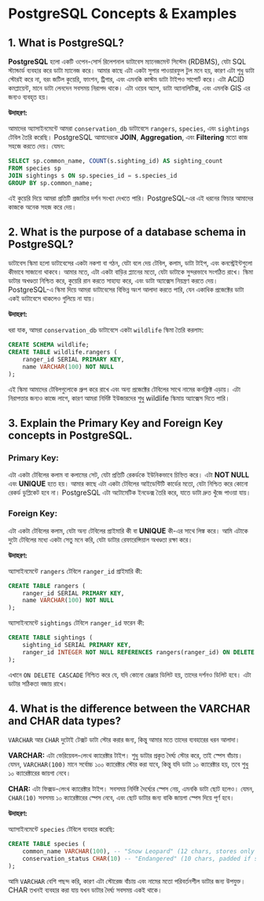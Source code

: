 # PostgreSQL Concepts & Examples

## 1. What is PostgreSQL?

**PostgreSQL** হলো একটি ওপেন-সোর্স রিলেশনাল ডাটাবেস ম্যানেজমেন্ট সিস্টেম (RDBMS), যেটা SQL স্ট্যান্ডার্ড ব্যবহার করে ডাটা ম্যানেজ করে। আমার কাছে এটা একটা সুপার পাওয়ারফুল টুল মনে হয়, কারণ এটা শুধু ডাটা স্টোরই করে না, বরং জটিল কুয়েরি, ফাংশন, ট্রিগার, এবং এমনকি কাস্টম ডাটা টাইপও সাপোর্ট করে। এটা ACID কমপ্লায়েন্ট, মানে ডাটা লেনদেন সবসময় নিরাপদ থাকে। এটা ওয়েব অ্যাপ, ডাটা অ্যানালিটিক্স, এবং এমনকি GIS এর জন্যও ব্যবহৃত হয়।

**উদাহরণ:**

আমাদের অ্যাসাইনমেন্টে আমরা `conservation_db` ডাটাবেসে `rangers`, `species`, এবং `sightings` টেবিল তৈরি করেছি।
PostgreSQL আমাদেরকে **JOIN**, **Aggregation**, এবং **Filtering** মতো কাজ সহজে করতে দেয়। যেমন:
```sql
SELECT sp.common_name, COUNT(s.sighting_id) AS sighting_count
FROM species sp
JOIN sightings s ON sp.species_id = s.species_id
GROUP BY sp.common_name;
```
এই কুয়েরি দিয়ে আমরা প্রতিটি প্রজাতির দর্শন সংখ্যা দেখতে পারি। PostgreSQL-এর এই ধরনের ফিচার আমাদের কাজকে অনেক সহজ করে দেয়।

## 2. What is the purpose of a database schema in PostgreSQL? 

ডাটাবেস স্কিমা হলো ডাটাবেসের একটা নকশা বা গঠন, যেটা বলে দেয় টেবিল, কলাম, ডাটা টাইপ, এবং কনস্ট্রেইন্টগুলো কীভাবে সাজানো থাকবে। আমার মতে, এটা একটা বাড়ির প্ল্যানের মতো, যেটা ডাটাকে সুন্দরভাবে সংগঠিত রাখে। স্কিমা ডাটার অখণ্ডতা নিশ্চিত করে, কুয়েরি রান করতে সাহায্য করে, এবং ডাটা অ্যাক্সেস নিয়ন্ত্রণ করতে দেয়। PostgreSQL-এ স্কিমা দিয়ে আমরা ডাটাবেসের বিভিন্ন অংশ আলাদা করতে পারি, যেন একাধিক প্রজেক্টের ডাটা একই ডাটাবেসে থাকলেও গুলিয়ে না যায়।

**উদাহরণ:**

ধরা যাক, আমরা `conservation_db` ডাটাবেসে একটা `wildlife` স্কিমা তৈরি করলাম:
```sql
CREATE SCHEMA wildlife;
CREATE TABLE wildlife.rangers (
    ranger_id SERIAL PRIMARY KEY,
    name VARCHAR(100) NOT NULL
);
```
এই স্কিমা আমাদের টেবিলগুলোকে গ্রুপ করে রাখে এবং অন্য প্রজেক্টের টেবিলের সাথে নামের কনফ্লিক্ট এড়ায়। এটা নিরাপত্তার জন্যও কাজে লাগে, কারণ আমরা নির্দিষ্ট ইউজারদের শুধু wildlife স্কিমায় অ্যাক্সেস দিতে পারি।

## 3. Explain the Primary Key and Foreign Key concepts in PostgreSQL. 

### Primary Key:
এটা একটা টেবিলের কলাম বা কলামের সেট, যেটা প্রতিটি রেকর্ডকে ইউনিকভাবে চিহ্নিত করে। এটা **NOT NULL** এবং **UNIQUE** হতে হয়। আমার কাছে এটা একটা টেবিলের আইডেন্টিটি কার্ডের মতো, যেটা নিশ্চিত করে কোনো রেকর্ড ডুপ্লিকেট হবে না। PostgreSQL এটা অটোমেটিক ইনডেক্স তৈরি করে, যাতে ডাটা দ্রুত খুঁজে পাওয়া যায়।
### Foreign Key: 
এটা একটা টেবিলের কলাম, যেটা অন্য টেবিলের প্রাইমারি কী বা **UNIQUE** কী-এর সাথে লিঙ্ক করে। আমি এটাকে দুটো টেবিলের মধ্যে একটা সেতু মনে করি, যেটা ডাটার রেফারেন্সিয়াল অখণ্ডতা রক্ষা করে।

**উদাহরণ:**

অ্যাসাইনমেন্টে `rangers` টেবিলে `ranger_id` প্রাইমারি কী:
```sql
CREATE TABLE rangers (
    ranger_id SERIAL PRIMARY KEY,
    name VARCHAR(100) NOT NULL
);
```
অ্যাসাইনমেন্টে `sightings` টেবিলে `ranger_id` ফরেন কী:
```sql
CREATE TABLE sightings (
    sighting_id SERIAL PRIMARY KEY,
    ranger_id INTEGER NOT NULL REFERENCES rangers(ranger_id) ON DELETE CASCADE
);
```
এখানে `ON DELETE CASCADE` নিশ্চিত করে যে, যদি কোনো রেঞ্জার ডিলিট হয়, তাদের দর্শনও ডিলিট হবে। এটা ডাটার সঠিকতা বজায় রাখে।

## 4. What is the difference between the VARCHAR and CHAR data types? 

`VARCHAR` আর `CHAR` দুটোই টেক্সট ডাটা স্টোর করার জন্য, কিন্তু আমার মতে তাদের ব্যবহারের ধরন আলাদা।

**VARCHAR:**
এটা ভেরিয়েবল-লেংথ ক্যারেক্টার টাইপ। শুধু ডাটার প্রকৃত দৈর্ঘ্য স্টোর করে, তাই স্পেস বাঁচায়। যেমন, `VARCHAR(100)` মানে সর্বোচ্চ ১০০ ক্যারেক্টার স্টোর করা যাবে, কিন্তু যদি ডাটা ১০ ক্যারেক্টার হয়, তবে শুধু ১০ ক্যারেক্টারের জায়গা নেবে।

**CHAR:** 
এটা ফিক্সড-লেংথ ক্যারেক্টার টাইপ। সবসময় নির্দিষ্ট দৈর্ঘ্যের স্পেস নেয়, এমনকি ডাটা ছোট হলেও। যেমন, `CHAR(10)` সবসময় ১০ ক্যারেক্টারের স্পেস নেবে, এবং ছোট ডাটার জন্য বাকি জায়গা স্পেস দিয়ে পূর্ণ হবে।

**উদাহরণ:**

অ্যাসাইনমেন্টে `species` টেবিলে ব্যবহার করেছি:
```sql
CREATE TABLE species (
    common_name VARCHAR(100), -- "Snow Leopard" (12 chars, stores only 12)
    conservation_status CHAR(10) -- "Endangered" (10 chars, padded if shorter)
);
```
আমি `VARCHAR` বেশি পছন্দ করি, কারণ এটা স্টোরেজ বাঁচায় এবং নামের মতো পরিবর্তনশীল ডাটার জন্য উপযুক্ত। CHAR তখনই ব্যবহার করা যায় যখন ডাটার দৈর্ঘ্য সবসময় একই থাকে।